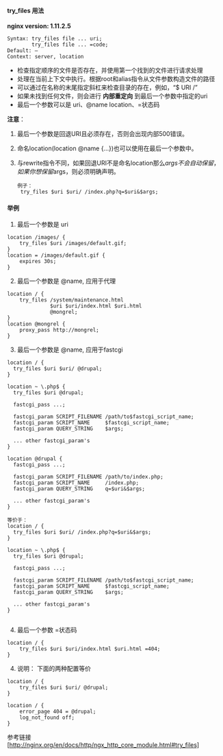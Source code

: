 #### try_files 用法

**nginx version: 1.11.2.5**

```
Syntax: try_files file ... uri;
	    try_files file ... =code;
Default: —
Context: server, location
```

- 检查指定顺序的文件是否存在，并使用第一个找到的文件进行请求处理
- 处理在当前上下文中执行。根据root和alias指令从文件参数构造文件的路径
- 可以通过在名称的末尾指定斜杠来检查目录的存在，例如，“$ URI /”
- 如果未找到任何文件，则会进行 **内部重定向** 到最后一个参数中指定的uri
- 最后一个参数可以是 uri、@name location、=状态码

**注意**：

1. 最后一个参数是回退URI且必须存在，否则会出现内部500错误。

2. 命名location(location @name {...})也可以使用在最后一个参数中。

3. 与rewrite指令不同，如果回退URI不是命名location那么$args不会自动保留，如果你想保留$args，则必须明确声明。

   ```
   例子：
   	try_files $uri $uri/ /index.php?q=$uri&$args;
   ```

#### 举例
1. 最后一个参数是 uri
```
location /images/ {
    try_files $uri /images/default.gif;
}
location = /images/default.gif {
    expires 30s;
}
```
2. 最后一个参数是 @name, 应用于代理
```
location / {
    try_files /system/maintenance.html
              $uri $uri/index.html $uri.html
              @mongrel;
}
location @mongrel {
    proxy_pass http://mongrel;
}
```
3. 最后一个参数是 @name, 应用于fastcgi
  ```
location / {
    try_files $uri $uri/ @drupal;
}

location ~ \.php$ {
    try_files $uri @drupal;

    fastcgi_pass ...;

    fastcgi_param SCRIPT_FILENAME /path/to$fastcgi_script_name;
    fastcgi_param SCRIPT_NAME     $fastcgi_script_name;
    fastcgi_param QUERY_STRING    $args;

    ... other fastcgi_param's
}

location @drupal {
    fastcgi_pass ...;

    fastcgi_param SCRIPT_FILENAME /path/to/index.php;
    fastcgi_param SCRIPT_NAME     /index.php;
    fastcgi_param QUERY_STRING    q=$uri&$args;

    ... other fastcgi_param's
}

等价于：
location / {
    try_files $uri $uri/ /index.php?q=$uri&$args;
}

location ~ \.php$ {
    try_files $uri @drupal;

    fastcgi_pass ...;

    fastcgi_param SCRIPT_FILENAME /path/to$fastcgi_script_name;
    fastcgi_param SCRIPT_NAME     $fastcgi_script_name;
    fastcgi_param QUERY_STRING    $args;

    ... other fastcgi_param's
}


  ```

4. 最后一个参数 =状态码

```
location / {
    try_files $uri $uri/index.html $uri.html =404;
}
```
4. 说明： 下面的两种配置等价
```
location / {
	try_files $uri $uri/ @drupal;
}

location / {
	error_page 404 = @drupal;
	log_not_found off;
}
```



参考链接 [http://nginx.org/en/docs/http/ngx_http_core_module.html#try_files]

